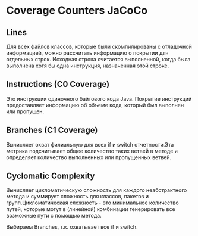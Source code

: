 # Coverage Counters JaCoCo

## Lines
Для всех файлов классов, которые были скомпилированы с отладочной информацией, можно рассчитать информацию о покрытии для отдельных строк. Исходная строка считается выполненной, когда была выполнена хотя бы одна инструкция, назначенная этой строке.

## Instructions (C0 Coverage)
Это инструкции одиночного байтового кода Java. Покрытие инструкций предоставляет информацию об объеме кода, который был выполнен или пропущен.

## Branches (C1 Coverage)
Вычисляет охват филиальную для всех if и switch отчетности.Эта метрика подсчитывает общее количество таких ветвей в методе и определяет количество выполненных или пропущенных ветвей.

## Cyclomatic Complexity
Вычисляет цикломатическую сложность для каждого неабстрактного метода и суммирует сложность для классов, пакетов и групп.Цикломатическая сложность - это минимальное количество путей, которые могут в (линейной) комбинации генерировать все возможные пути с помощью метода.

Выбираем Branches, т.к. охватывает все if и switch.